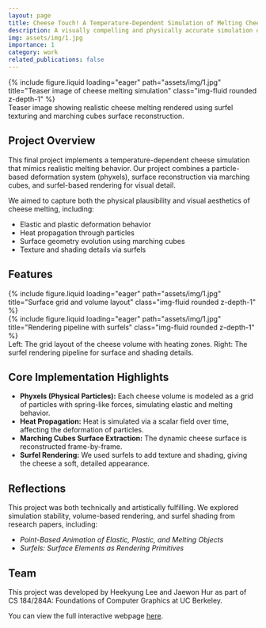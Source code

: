 ```yaml
---
layout: page
title: Cheese Touch! A Temperature-Dependent Simulation of Melting Cheese
description: A visually compelling and physically accurate simulation of melting cheese using particle systems and rendering techniques.
img: assets/img/1.jpg
importance: 1
category: work
related_publications: false
---
```


<div class="row">
  <div class="col-sm mt-3 mt-md-0">
    {% include figure.liquid loading="eager" path="assets/img/1.jpg" title="Teaser image of cheese melting simulation" class="img-fluid rounded z-depth-1" %}
  </div>
</div>

<div class="caption">
  Teaser image showing realistic cheese melting rendered using surfel texturing and marching cubes surface reconstruction.
</div>

## Project Overview

This final project implements a temperature-dependent cheese simulation that mimics realistic melting behavior. Our project combines a particle-based deformation system (phyxels), surface reconstruction via marching cubes, and surfel-based rendering for visual detail.

We aimed to capture both the physical plausibility and visual aesthetics of cheese melting, including:

- Elastic and plastic deformation behavior
- Heat propagation through particles
- Surface geometry evolution using marching cubes
- Texture and shading details via surfels

## Features

<div class="row">
  <div class="col-sm mt-3 mt-md-0">
    {% include figure.liquid loading="eager" path="assets/img/1.jpg" title="Surface grid and volume layout" class="img-fluid rounded z-depth-1" %}
  </div>
  <div class="col-sm mt-3 mt-md-0">
    {% include figure.liquid loading="eager" path="assets/img/1.jpg" title="Rendering pipeline with surfels" class="img-fluid rounded z-depth-1" %}
  </div>
</div>

<div class="caption">
  Left: The grid layout of the cheese volume with heating zones. Right: The surfel rendering pipeline for surface and shading details.
</div>

## Core Implementation Highlights

- **Phyxels (Physical Particles):** Each cheese volume is modeled as a grid of particles with spring-like forces, simulating elastic and melting behavior.
- **Heat Propagation:** Heat is simulated via a scalar field over time, affecting the deformation of particles.
- **Marching Cubes Surface Extraction:** The dynamic cheese surface is reconstructed frame-by-frame.
- **Surfel Rendering:** We used surfels to add texture and shading, giving the cheese a soft, detailed appearance.

## Reflections

This project was both technically and artistically fulfilling. We explored simulation stability, volume-based rendering, and surfel shading from research papers, including:

- *Point-Based Animation of Elastic, Plastic, and Melting Objects*
- *Surfels: Surface Elements as Rendering Primitives*

## Team

This project was developed by Heekyung Lee and Jaewon Hur as part of CS 184/284A: Foundations of Computer Graphics at UC Berkeley.

You can view the full interactive webpage [here](https://cal-cs184-student.github.io/hw-webpages-jaewonheekyung/final_project/index.html).
